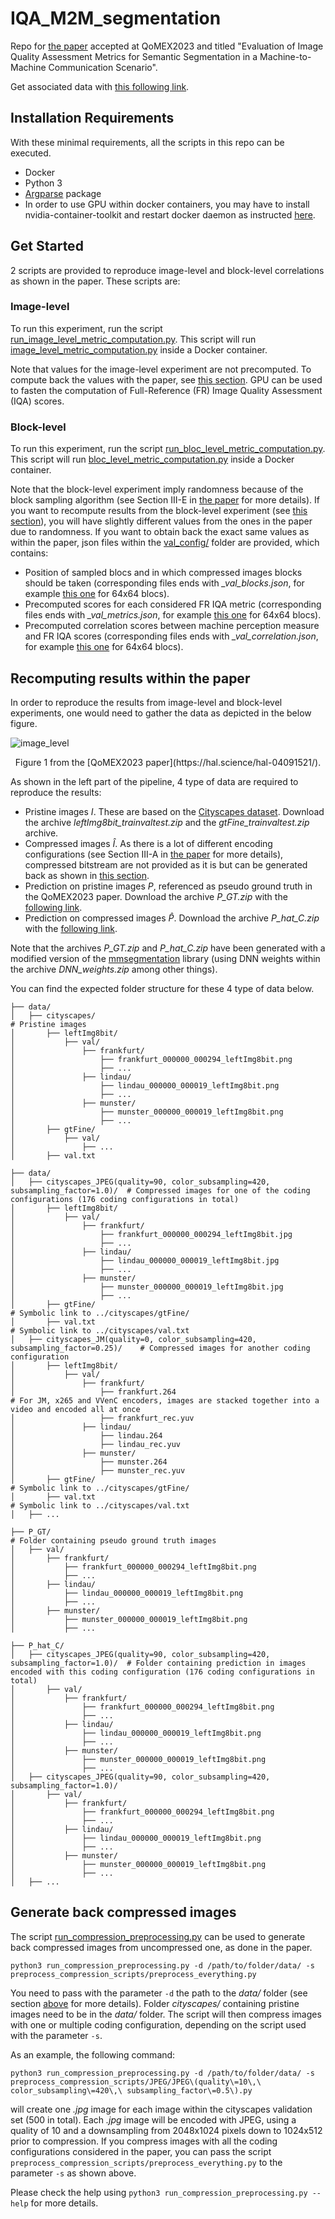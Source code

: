 # IQA_M2M_segmentation
Repo for [the paper](https://hal.science/hal-04091521/) accepted at QoMEX2023 and titled "Evaluation of Image Quality Assessment Metrics for Semantic Segmentation in a Machine-to-Machine Communication Scenario".

Get associated data with [this following link](https://zenodo.org/records/10608698?token=eyJhbGciOiJIUzUxMiJ9.eyJpZCI6ImY3ZjBiYjIyLWFmODgtNGE4Ny05MmViLTE1NjYzY2FiN2ZmYSIsImRhdGEiOnt9LCJyYW5kb20iOiJhMzE2YzBkNDE0MTZhZTJhMDY5YmUyMDZlZGQ2MDBmOSJ9.aKIJcz3TDFrCD_Ko6Y2Vf3dVepJ1sPbbLPT4hV0dOOq3pfo0uICmyCn7qLKhDBrkjygMOcSXIF6r9PsYFmjaKg). 
## Installation Requirements

With these minimal requirements, all the scripts in this repo can be executed.

- Docker 
- Python 3
- [Argparse](https://pypi.org/project/argparse/) package
- In order to use GPU within docker containers, you may have to install nvidia-container-toolkit and restart docker daemon as instructed [here](https://docs.nvidia.com/datacenter/cloud-native/container-toolkit/latest/install-guide.html).

## Get Started
2 scripts are provided to reproduce image-level and block-level correlations as shown in the paper. These scripts are:

### Image-level

To run this experiment, run the script [run_image_level_metric_computation.py](run_image_level_metric_computation.py).
This script will run [image_level_metric_computation.py](src/image_level_metric_computation.py) inside a Docker container.

Note that values for the image-level experiment are not precomputed.
To compute back the values with the paper, see [this section](#recomputing-results-within-the-paper).
GPU can be used to fasten the computation of Full-Reference (FR) Image Quality Assessment (IQA) scores.

### Block-level 

To run this experiment, run the script [run_bloc_level_metric_computation.py](run_bloc_level_metric_computation.py).
This script will run [bloc_level_metric_computation.py](src/bloc_level_metric_computation.py) inside a Docker container.

Note that the block-level experiment imply randomness because of the block sampling algorithm (see Section III-E in [the paper](https://hal.science/hal-04091521/) for more details).
If you want to recompute results from the block-level experiment (see [this section](#recomputing-results-within-the-paper)), you will have slightly different values from the ones in the paper due to randomness.
If you want to obtain back the exact same values as within the paper, json files within the [val_config/](src/val_config/) folder are provided, which contains:
- Position of sampled blocs and in which compressed images blocks should be taken (corresponding files ends with *_val_blocks.json*, for example [this one](src/val_config/2023-02-10-13-13-27_JXWAL0C7OJ5X5OW1_64x64_val_blocks.json) for 64x64 blocs).
- Precomputed scores for each considered FR IQA metric (corresponding files ends with *_val_metrics.json*, for example [this one](src/val_config/2023-02-10-13-13-27_JXWAL0C7OJ5X5OW1_64x64_val_metrics.json) for 64x64 blocs).
- Precomputed correlation scores between machine perception measure and FR IQA scores (corresponding files ends with *_val_correlation.json*, for example [this one](src/val_config/2023-02-10-13-13-27_JXWAL0C7OJ5X5OW1_64x64_val_correlation.json) for 64x64 blocs).


## Recomputing results within the paper

In order to reproduce the results from image-level and block-level experiments, one would need to gather the data as depicted in the below figure.

![image_level](https://github.com/albmarie/iqa_m2m_segmentation/assets/95236596/741535ff-baec-4a20-a9f4-7659c5cf9319)
<p align="center">
Figure 1 from the [QoMEX2023 paper](https://hal.science/hal-04091521/).
</p>

As shown in the left part of the pipeline, 4 type of data are required to reproduce the results:
- Pristine images $I$. These are based on the [Cityscapes dataset](https://www.cityscapes-dataset.com/). Download the archive *leftImg8bit_trainvaltest.zip* and the *gtFine_trainvaltest.zip* archive.
- Compressed images $\hat{I}$. As there is a lot of different encoding configurations (see Section III-A in [the paper](https://hal.science/hal-04091521/) for more details), compressed bitstream are not provided as it is but can be generated back as shown in [this section](#generate-back-compressed-images).
- Prediction on pristine images $P$, referenced as pseudo ground truth in the QoMEX2023 paper. Download the archive *P_GT.zip* with the [following link](https://zenodo.org/records/10608698?token=eyJhbGciOiJIUzUxMiJ9.eyJpZCI6ImY3ZjBiYjIyLWFmODgtNGE4Ny05MmViLTE1NjYzY2FiN2ZmYSIsImRhdGEiOnt9LCJyYW5kb20iOiJhMzE2YzBkNDE0MTZhZTJhMDY5YmUyMDZlZGQ2MDBmOSJ9.aKIJcz3TDFrCD_Ko6Y2Vf3dVepJ1sPbbLPT4hV0dOOq3pfo0uICmyCn7qLKhDBrkjygMOcSXIF6r9PsYFmjaKg).
- Prediction on compressed images $\hat{P}$. Download the archive *P_hat_C.zip* with the [following link](https://zenodo.org/records/10608698?token=eyJhbGciOiJIUzUxMiJ9.eyJpZCI6ImY3ZjBiYjIyLWFmODgtNGE4Ny05MmViLTE1NjYzY2FiN2ZmYSIsImRhdGEiOnt9LCJyYW5kb20iOiJhMzE2YzBkNDE0MTZhZTJhMDY5YmUyMDZlZGQ2MDBmOSJ9.aKIJcz3TDFrCD_Ko6Y2Vf3dVepJ1sPbbLPT4hV0dOOq3pfo0uICmyCn7qLKhDBrkjygMOcSXIF6r9PsYFmjaKg).

Note that the archives *P_GT.zip* and *P_hat_C.zip* have been generated with a modified version of the [mmsegmentation](https://github.com/open-mmlab/mmsegmentation/) library (using DNN weights within the archive *DNN_weights.zip* among other things).

You can find the expected folder structure for these 4 type of data below.

```
├── data/
│   ├── cityscapes/                                                                  # Pristine images
│       ├── leftImg8bit/
│           ├── val/
│               ├── frankfurt/
│                   ├── frankfurt_000000_000294_leftImg8bit.png
│                   ├── ...
│               ├── lindau/
│                   ├── lindau_000000_000019_leftImg8bit.png
│                   ├── ...
│               ├── munster/
│                   ├── munster_000000_000019_leftImg8bit.png
│                   ├── ...
│       ├── gtFine/
│           ├── val/
│               ├── ...
│       ├── val.txt
```

```
├── data/
│   ├── cityscapes_JPEG(quality=90, color_subsampling=420, subsampling_factor=1.0)/  # Compressed images for one of the coding configurations (176 coding configurations in total)
│       ├── leftImg8bit/
│           ├── val/
│               ├── frankfurt/
│                   ├── frankfurt_000000_000294_leftImg8bit.jpg
│                   ├── ...
│               ├── lindau/
│                   ├── lindau_000000_000019_leftImg8bit.jpg
│                   ├── ...
│               ├── munster/
│                   ├── munster_000000_000019_leftImg8bit.jpg
│                   ├── ...
│       ├── gtFine/                                                                  # Symbolic link to ../cityscapes/gtFine/
│       ├── val.txt                                                                  # Symbolic link to ../cityscapes/val.txt
│   ├── cityscapes_JM(quality=0, color_subsampling=420, subsampling_factor=0.25)/    # Compressed images for another coding configuration
│       ├── leftImg8bit/
│           ├── val/
│               ├── frankfurt/
│                   ├── frankfurt.264                                                # For JM, x265 and VVenC encoders, images are stacked together into a video and encoded all at once
│                   ├── frankfurt_rec.yuv
│               ├── lindau/
│                   ├── lindau.264
│                   ├── lindau_rec.yuv
│               ├── munster/
│                   ├── munster.264
│                   ├── munster_rec.yuv
│       ├── gtFine/                                                                  # Symbolic link to ../cityscapes/gtFine/
│       ├── val.txt                                                                  # Symbolic link to ../cityscapes/val.txt
│   ├── ...
```

```
├── P_GT/                                                                            # Folder containing pseudo ground truth images
│   ├── val/
│       ├── frankfurt/
│           ├── frankfurt_000000_000294_leftImg8bit.png
│           ├── ...
│       ├── lindau/
│           ├── lindau_000000_000019_leftImg8bit.png
│           ├── ...
│       ├── munster/
│           ├── munster_000000_000019_leftImg8bit.png
│           ├── ...
```

```
├── P_hat_C/
│   ├── cityscapes_JPEG(quality=90, color_subsampling=420, subsampling_factor=1.0)/  # Folder containing prediction in images encoded with this coding configuration (176 coding configurations in total)
│       ├── val/
│           ├── frankfurt/
│               ├── frankfurt_000000_000294_leftImg8bit.png
│               ├── ...
│           ├── lindau/
│               ├── lindau_000000_000019_leftImg8bit.png
│               ├── ...
│           ├── munster/
│               ├── munster_000000_000019_leftImg8bit.png
│               ├── ...
│   ├── cityscapes_JPEG(quality=90, color_subsampling=420, subsampling_factor=1.0)/
│       ├── val/
│           ├── frankfurt/
│               ├── frankfurt_000000_000294_leftImg8bit.png
│               ├── ...
│           ├── lindau/
│               ├── lindau_000000_000019_leftImg8bit.png
│               ├── ...
│           ├── munster/
│               ├── munster_000000_000019_leftImg8bit.png
│               ├── ...
│   ├── ...
```

## Generate back compressed images

The script [run_compression_preprocessing.py](run_compression_preprocessing.py) can be used to generate back compressed images from uncompressed one, as done in the paper.

```
python3 run_compression_preprocessing.py -d /path/to/folder/data/ -s preprocess_compression_scripts/preprocess_everything.py
```

You need to pass with the parameter `-d` the path to the *data/* folder (see section [above](#recomputing-results-within-the-paper) for more details).
Folder *cityscapes/* containing pristine images need to be in the *data/* folder.
The script will then compress images with one or multiple coding configuration, depending on the script used with the parameter `-s`.

As an example, the following command:

```
python3 run_compression_preprocessing.py -d /path/to/folder/data/ -s preprocess_compression_scripts/JPEG/JPEG\(quality\=10\,\ color_subsampling\=420\,\ subsampling_factor\=0.5\).py
```

will create one *.jpg* image for each image within the cityscapes validation set (500 in total). Each *.jpg* image will be encoded with JPEG, using a quality of 10 and a downsampling from 2048x1024 pixels down to 1024x512 prior to compression.
If you compress images with all the coding configurations considered in the paper, you can pass the script `preprocess_compression_scripts/preprocess_everything.py` to the parameter `-s` as shown above.

Please check the help using `python3 run_compression_preprocessing.py --help` for more details.

